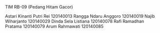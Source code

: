 TIM RB-09 (Pedang Hitam Gacor)

Astari Kinanti Putri Rei    120140013
Rangga Ndaru Anggoro        120140019
Najib Wiharjanto            120140029
Dinda Sela Listiana         120140078
Rafi Ramadhan Pratama       120140079
Arum Rahmawati              120140085